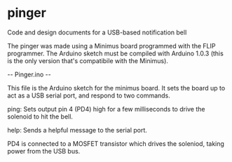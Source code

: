 # pinger
Code and design documents for a USB-based notification bell

The pinger was made using a Minimus board programmed with the FLIP programmer. The Arduino sketch must be compiled with Arduino 1.0.3 (this is the only version that's compatibile with the Minimus). 

-- Pinger.ino -- 

This file is the Arduino sketch for the minimus board. It sets the board up to act as a USB serial port, and respond to two commands. 

ping: Sets output pin 4 (PD4) high for a few milliseconds to drive the solenoid to hit the bell.

help: Sends a helpful message to the serial port. 


PD4 is connected to a MOSFET transistor which drives the soleniod, taking power from the USB bus. 